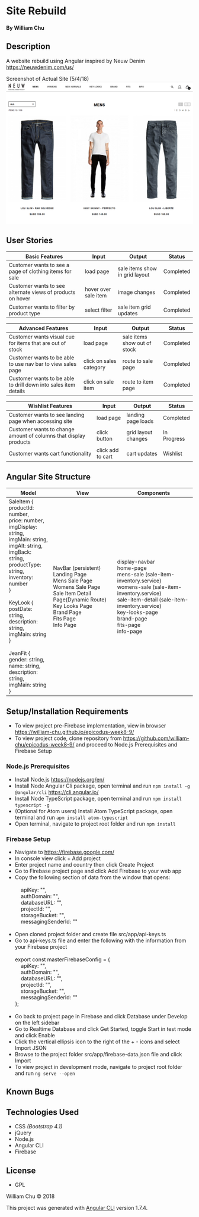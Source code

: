 # Site Rebuild

#### By William Chu

## Description

A website rebuild using Angular inspired by Neuw Denim https://neuwdenim.com/us/

Screenshot of Actual Site (5/4/18)
![Neuw Denim Website](https://raw.githubusercontent.com/william-chu/epicodus-week8-9/master/src/assets/NeuwDenimSite.png)

## User Stories

| Basic Features | Input | Output | Status |
| --- | --- | --- | --- |
| Customer wants to see a page of clothing items for sale | load page | sale items show in grid layout | Completed |
| Customer wants to see alternate views of products on hover | hover over sale item | image changes | Completed |
| Customer wants to filter by product type | select filter | sale item grid updates | Completed |

| Advanced Features | Input | Output | Status |
| --- | --- | --- | --- |
| Customer wants visual cue for items that are out of stock | load page | sale items show out of stock| Completed |
| Customer wants to be able to use nav bar to view sales page | click on sales category | route to sale page | Completed |
| Customer wants to be able to drill down into sales item details | click on sale item | route to item page | Completed |

| Wishlist Features | Input | Output | Status |
| --- | --- | --- | --- |
| Customer wants to see landing page when accessing site | load page | landing page loads | Completed |
| Customer wants to change amount of columns that display products | click button | grid layout changes | In Progress |
| Customer wants cart functionality | click add to cart | cart updates | Wishlist |

## Angular Site Structure

| Model | View | Components |
| --- | --- | --- |
| SaleItem {<br>productId: number,<br>price: number,<br>imgDisplay: string,<br>imgMain: string,<br>imgAlt: string,<br>imgBack: string,<br>productType: string,<br>inventory: number<br>}<br><br>KeyLook {<br>postDate: string,<br>description: string,<br>imgMain: string<br>}<br><br>JeanFit {<br>gender: string,<br>name: string,<br>description: string,<br>imgMain: string<br>} | NavBar (persistent)<br>Landing Page<br>Mens Sale Page<br>Womens Sale Page<br>Sale Item Detail Page(Dynamic Route)<br>Key Looks Page<br>Brand Page<br>Fits Page<br>Info Page | display-navbar<br>home-page<br>mens-sale (sale-item-inventory.service)<br>womens-sale (sale-item-inventory.service)<br>sale-item-detail  (sale-item-inventory.service)<br>key-looks-page<br>brand-page<br>fits-page<br>info-page |


## Setup/Installation Requirements
* To view project pre-Firebase implementation, view in browser https://william-chu.github.io/epicodus-week8-9/
* To view project code, clone repository from https://github.com/william-chu/epicodus-week8-9/ and proceed to Node.js Prerequisites and Firebase Setup

### Node.js Prerequisites
* Install Node.js https://nodejs.org/en/
* Install Node Angular Cli package, open terminal and run `npm install -g @angular/cli` https://cli.angular.io/
* Install Node TypeScript package, open terminal and run `npm install typescript -g`
* (Optional for Atom users) Install Atom TypeScript package, open terminal and run `apm install atom-typescript`
* Open terminal, navigate to project root folder and run `npm install`

### Firebase Setup
* Navigate to https://firebase.google.com/
* In console view click + Add project
* Enter project name and country then click Create Project
* Go to Firebase project page and click Add Firebase to your web app
* Copy the following section of data from the window that opens:<br><br>
  &nbsp;&nbsp;&nbsp;&nbsp;apiKey: "",<br>
  &nbsp;&nbsp;&nbsp;&nbsp;authDomain: "",<br>
  &nbsp;&nbsp;&nbsp;&nbsp;databaseURL: "",<br>
  &nbsp;&nbsp;&nbsp;&nbsp;projectId: "",<br>
  &nbsp;&nbsp;&nbsp;&nbsp;storageBucket: "",<br>
  &nbsp;&nbsp;&nbsp;&nbsp;messagingSenderId: ""<br><br>
* Open cloned project folder and create file src/app/api-keys.ts
* Go to api-keys.ts file and enter the following with the information from your Firebase project<br><br> export const masterFirebaseConfig = {<br>
  &nbsp;&nbsp;&nbsp;&nbsp;apiKey: "",<br>
  &nbsp;&nbsp;&nbsp;&nbsp;authDomain: "",<br>
  &nbsp;&nbsp;&nbsp;&nbsp;databaseURL: "",<br>
  &nbsp;&nbsp;&nbsp;&nbsp;projectId: "",<br>
  &nbsp;&nbsp;&nbsp;&nbsp;storageBucket: "",<br>
  &nbsp;&nbsp;&nbsp;&nbsp;messagingSenderId: ""<br>
};<br><br>
* Go back to project page in Firebase and click Database under Develop on the left sidebar
* Go to Realtime Database and click Get Started, toggle Start in test mode and click Enable
* Click the vertical ellipsis icon to the right of the + - icons and select Import JSON
* Browse to the project folder src/app/firebase-data.json file and click Import
* To view project in development mode, navigate to project root folder and run `ng serve --open`

## Known Bugs

## Technologies Used

* CSS _(Bootstrap 4.1)_
* jQuery
* Node.js
* Angular CLI
* Firebase

## License

* GPL

William Chu © 2018

This project was generated with [Angular CLI](https://github.com/angular/angular-cli) version 1.7.4.
